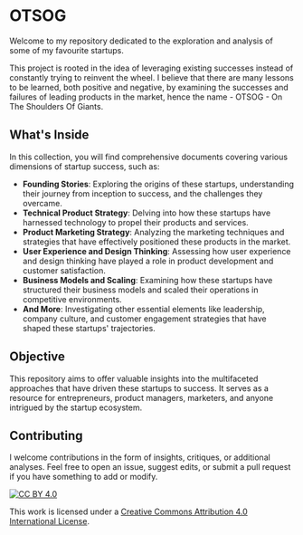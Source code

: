 # OTSOG
Welcome to my repository dedicated to the exploration and analysis of some of my favourite startups.

This project is rooted in the idea of leveraging existing successes instead of constantly trying to reinvent the wheel. I believe that there are many lessons to be learned, both positive and negative, by examining the successes and failures of leading products in the market, hence the name - OTSOG - On The Shoulders Of Giants.

## What's Inside
In this collection, you will find comprehensive documents covering various dimensions of startup success, such as:

- **Founding Stories**: Exploring the origins of these startups, understanding their journey from inception to success, and the challenges they overcame.
- **Technical Product Strategy**: Delving into how these startups have harnessed technology to propel their products and services.
- **Product Marketing Strategy**: Analyzing the marketing techniques and strategies that have effectively positioned these products in the market.
- **User Experience and Design Thinking**: Assessing how user experience and design thinking have played a role in product development and customer satisfaction.
- **Business Models and Scaling**: Examining how these startups have structured their business models and scaled their operations in competitive environments.
- **And More**: Investigating other essential elements like leadership, company culture, and customer engagement strategies that have shaped these startups' trajectories.

## Objective
This repository aims to offer valuable insights into the multifaceted approaches that have driven these startups to success. It serves as a resource for entrepreneurs, product managers, marketers, and anyone intrigued by the startup ecosystem.

## Contributing
I welcome contributions in the form of insights, critiques, or additional analyses. Feel free to open an issue, suggest edits, or submit a pull request if you have something to add or modify.



[![CC BY 4.0][cc-by-shield]][cc-by]

This work is licensed under a
[Creative Commons Attribution 4.0 International License][cc-by].

[cc-by]: http://creativecommons.org/licenses/by/4.0/
[cc-by-image]: https://i.creativecommons.org/l/by/4.0/88x31.png
[cc-by-shield]: https://img.shields.io/badge/License-CC%20BY%204.0-lightgrey.svg
